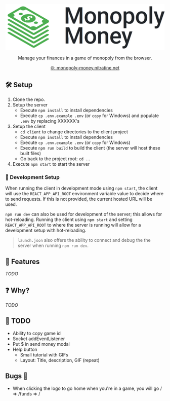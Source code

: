 <div style="text-align: center">
    <a href="https://monopoly-money.nitratine.net/"><img src="./client/src/img/banner.png" alt="Monopoly Money Banner" style="background: white;"></a>
</div>
<p align="center">Manage your finances in a game of monopoly from the browser.</p>
<p align="center"><a href="https://monopoly-money.nitratine.net/">🌐: monopoly-money.nitratine.net</a></p>

## 🛠️ Setup

1. Clone the repo.
2. Setup the server
   - Execute `npm install` to install dependencies
   - Execute `cp .env.example .env` (or `copy` for Windows) and populate `.env` by replacing XXXXXX's
3. Setup the client
   - `cd client` to change directories to the client project
   - Execute `npm install` to install dependencies
   - Execute `cp .env.example .env` (or `copy` for Windows)
   - Execute `npm run build` to build the client (the server will host these built files)
   - Go back to the project root: `cd ..`
4. Execute `npm start` to start the server

### 🧪 Development Setup

When running the client in development mode using `npm start`, the client will use the `REACT_APP_API_ROOT` environment variable value to decide where to send requests. If this is not provided, the current hosted URL will be used.

`npm run dev` can also be used for development of the server; this allows for hot-reloading. Running the client using `npm start` and setting `REACT_APP_API_ROOT` to where the server is running will allow for a development setup with hot-reloading.

> `launch.json` also offers the ability to connect and debug the the server when running `npm run dev`.

## 📝 Features

_TODO_

## ❓ Why?

_TODO_

## 🚧 TODO

- Ability to copy game id
- Socket addEventListener
- Put \$ in send money modal
- Help button
  - Small tutorial with GIFs
  - Layout: Title, description, GIF (repeat)

## Bugs 🐞

- When clicking the logo to go home when you're in a game, you will go / => /funds => /
